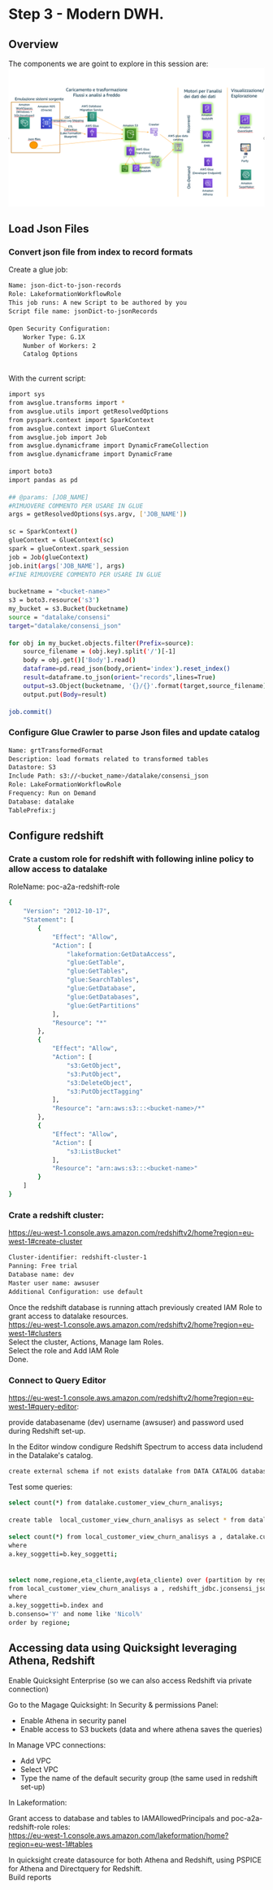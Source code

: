 # Step 3 - Modern DWH.  


## Overview  
The components we are goint to explore in this session are:  
![SERVERLESS](./pictures/ModernDWH.PNG)  


## Load Json Files
### Convert json file from index to record formats
Create a glue job:
```bash
Name: json-dict-to-json-records
Role: LakeformationWorkflowRole
This job runs: A new Script to be authored by you
Script file name: jsonDict-to-jsonRecords

Open Security Configuration:
    Worker Type: G.1X
    Number of Workers: 2
    Catalog Options
    
```

With the current script:  
```bash
import sys
from awsglue.transforms import *
from awsglue.utils import getResolvedOptions
from pyspark.context import SparkContext
from awsglue.context import GlueContext
from awsglue.job import Job
from awsglue.dynamicframe import DynamicFrameCollection
from awsglue.dynamicframe import DynamicFrame

import boto3
import pandas as pd

## @params: [JOB_NAME]
#RIMUOVERE COMMENTO PER USARE IN GLUE
args = getResolvedOptions(sys.argv, ['JOB_NAME'])

sc = SparkContext()
glueContext = GlueContext(sc)
spark = glueContext.spark_session
job = Job(glueContext)
job.init(args['JOB_NAME'], args)
#FINE RIMUOVERE COMMENTO PER USARE IN GLUE

bucketname = "<bucket-name>"
s3 = boto3.resource('s3')
my_bucket = s3.Bucket(bucketname)
source = "datalake/consensi"
target="datalake/consensi_json"

for obj in my_bucket.objects.filter(Prefix=source):
    source_filename = (obj.key).split('/')[-1]
    body = obj.get()['Body'].read()
    dataframe=pd.read_json(body,orient='index').reset_index()
    result=dataframe.to_json(orient="records",lines=True)
    output=s3.Object(bucketname, '{}/{}'.format(target,source_filename))
    output.put(Body=result)
    
job.commit()    
```      

### Configure Glue Crawler to parse Json files and update catalog  
```bash
Name: grtTransformedFormat
Description: load formats related to transformed tables
Datastore: S3
Include Path: s3://<bucket_name>/datalake/consensi_json
Role: LakeFormationWorkflowRole
Frequency: Run on Demand
Database: datalake
TablePrefix:j
```    


## Configure redshift

### Crate a custom role for redshift with following inline policy to allow access to datalake
RoleName: poc-a2a-redshift-role
```bash
{
    "Version": "2012-10-17",
    "Statement": [
        {
            "Effect": "Allow",
            "Action": [
                "lakeformation:GetDataAccess",
                "glue:GetTable",
                "glue:GetTables",
                "glue:SearchTables",
                "glue:GetDatabase",
                "glue:GetDatabases",
                "glue:GetPartitions"
            ],
            "Resource": "*"
        },
        {
            "Effect": "Allow",
            "Action": [
                "s3:GetObject",
                "s3:PutObject",
                "s3:DeleteObject",
                "s3:PutObjectTagging"
            ],
            "Resource": "arn:aws:s3:::<bucket-name>/*"
        },
        {
            "Effect": "Allow",
            "Action": [
                "s3:ListBucket"
            ],
            "Resource": "arn:aws:s3:::<bucket-name>"
        }
    ]
}
```  


### Crate a redshift cluster:  
https://eu-west-1.console.aws.amazon.com/redshiftv2/home?region=eu-west-1#create-cluster  
```bash
Cluster-identifier: redshift-cluster-1  
Panning: Free trial  
Database name: dev  
Master user name: awsuser  
Additional Configuration: use default

```  

Once the redshift database is running attach previously created IAM Role to grant access to datalake resources.  
https://eu-west-1.console.aws.amazon.com/redshiftv2/home?region=eu-west-1#clusters  
Select the cluster, Actions, Manage Iam Roles.  
Select the role and Add IAM Role  
Done.  


### Connect to  Query Editor  
https://eu-west-1.console.aws.amazon.com/redshiftv2/home?region=eu-west-1#query-editor:  

provide databasename (dev) username (awsuser) and password used during Redshift set-up.  

In the Editor window condigure Redshift Spectrum to access data includend in the Datalake's catalog.  

```bash
create external schema if not exists datalake from DATA CATALOG database 'datalake' iam_role 'arn:aws:iam::<account-id>:role/poc-a2a-redshift-role' region 'eu-west-1';
```  

Test some queries:  
```bash
select count(*) from datalake.customer_view_churn_analisys;

create table  local_customer_view_churn_analisys as select * from datalake.customer_view_churn_analisys;

select count(*) from local_customer_view_churn_analisys a , datalake.customer_view_churn_analisys b 
where
a.key_soggetti=b.key_soggetti;


select nome,regione,eta_cliente,avg(eta_cliente) over (partition by regione) as eta_media_regionale 
from local_customer_view_churn_analisys a , redshift_jdbc.jconsensi_json b 
where
a.key_soggetti=b.index and
b.consenso='Y' and nome like 'Nicol%'
order by regione;

```  

## Accessing data using Quicksight leveraging Athena, Redshift 

Enable Quicksight Enterprise (so we can also access Redshift via private connection)

Go to the Magage Quicksight:
In Security & permissions Panel:  
* Enable Athena in security panel  
* Enable access to S3 buckets (data and where athena saves the queries)  

In Manage VPC connections:
* Add VPC 
* Select VPC
* Type the name of the default security group (the same used in redshift set-up)
 
In Lakeformation:

Grant access to database and tables to IAMAllowedPrincipals and  poc-a2a-redshift-role roles:  
https://eu-west-1.console.aws.amazon.com/lakeformation/home?region=eu-west-1#tables  

In quicksight create datasource for both Athena and Redshift, using PSPICE for Athena and Directquery for Redshift.  
Build reports
